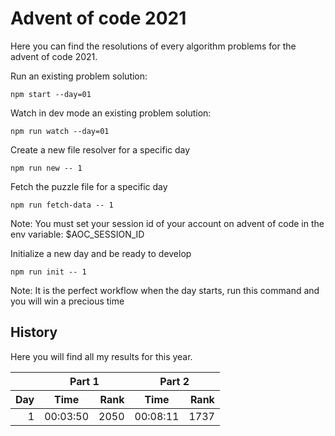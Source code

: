 # Advent of code 2021

Here you can find the resolutions of every algorithm problems for the advent of code 2021.

Run an existing problem solution:
```
npm start --day=01
```

Watch in dev mode an existing problem solution:
```
npm run watch --day=01
```

Create a new file resolver for a specific day
```
npm run new -- 1
```

Fetch the puzzle file for a specific day
```
npm run fetch-data -- 1
```
Note: You must set your session id of your account on advent of code in the env variable: $AOC_SESSION_ID

Initialize a new day and be ready to develop
```
npm run init -- 1
```
Note: It is the perfect workflow when the day starts, run this command and you will win a precious time

## History

Here you will find all my results for this year.

<table>
    <thead>
        <tr>
            <th></th>
            <th align="center" colspan="2">Part 1</th>
            <th align="center" colspan="2">Part 2</th>
        </tr>
        <tr>
            <th align="right">Day</th>
            <th align="center">Time</th>
            <th align="right">Rank</th>
            <th align="center">Time</th>
            <th align="right">Rank</th>
        </tr>
    </thead>
    <tbody>
        <tr>
            <td align="right">1</td>
            <td align="center">00:03:50</td>
            <td align="right">2050</td>
            <td align="center">00:08:11</td>
            <td align="right">1737</td>
        </tr>
    </tbody>
</table>